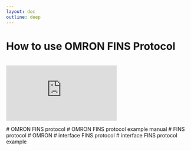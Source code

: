 ```yaml
---
layout: doc
outline: deep
---
```


# How to use OMRON FINS Protocol

<br>

<iframe class="iframe-resources" src="https://rainbowco-my.sharepoint.com/:p:/g/personal/hyoin_rainbow-robotics_com/EdRX1eMF8YZPrQh6KD3Hyi4BTfCgoesLfxaOg57iZpkfdw?e=teEIwb&amp;action=embedview&amp;wdbipreview=true&amp;wdAr=1.7777777777777777" frameborder="0"></iframe>

\# OMRON FINS protocol
\# OMRON FINS protocol example manual
\# FINS protocol
\# OMRON
\# interface FINS protocol
\# interface FINS protocol example
